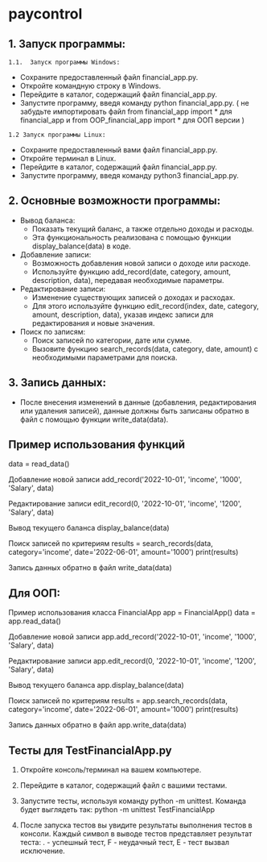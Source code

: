 # paycontrol

## 1. Запуск программы:

    1.1.  Запуск программы Windows:
   - Сохраните предоставленный файл financial_app.py.
   - Откройте командную строку в Windows.
   - Перейдите в каталог, содержащий файл financial_app.py.
   - Запустите программу, введя команду python financial_app.py.
(
не забудьте импортировать файл from financial_app import *  для financial_app
и
from OOP_financial_app import * для ООП версии
)
  
    1.2 Запуск программы Linux:
   - Сохраните предоставленный вами файл financial_app.py.
   - Откройте терминал в Linux.
   - Перейдите в каталог, содержащий файл financial_app.py.
   - Запустите программу, введя команду python3 financial_app.py.

## 2. Основные возможности программы:
   - Вывод баланса:
     - Показать текущий баланс, а также отдельно доходы и расходы.
     - Эта функциональность реализована с помощью функции display_balance(data) в коде.
   - Добавление записи:
     - Возможность добавления новой записи о доходе или расходе.
     - Используйте функцию add_record(date, category, amount, description, data), передавая необходимые параметры.
   - Редактирование записи:
     - Изменение существующих записей о доходах и расходах.
     - Для этого используйте функцию edit_record(index, date, category, amount, description, data), указав индекс записи для редактирования и новые значения.
   - Поиск по записям:
     - Поиск записей по категории, дате или сумме.
     - Вызовите функцию search_records(data, category, date, amount) с необходимыми параметрами для поиска.

## 3. Запись данных:
   - После внесения изменений в данные (добавления, редактирования или удаления записей), данные должны быть записаны обратно в файл с помощью функции write_data(data).

## Пример использования функций
data = read_data()

Добавление новой записи
add_record('2022-10-01', 'income', '1000', 'Salary', data)

Редактирование записи
edit_record(0, '2022-10-01', 'income', '1200', 'Salary', data)

Вывод текущего баланса
display_balance(data)

Поиск записей по критериям
results = search_records(data, category='income', date='2022-06-01', amount='1000')
print(results)

Запись данных обратно в файл
write_data(data)

## Для ООП:
Пример использования класса FinancialApp
app = FinancialApp()
data = app.read_data()

Добавление новой записи
app.add_record('2022-10-01', 'income', '1000', 'Salary', data)

Редактирование записи
app.edit_record(0, '2022-10-01', 'income', '1200', 'Salary', data)

Вывод текущего баланса
app.display_balance(data)

Поиск записей по критериям
results = app.search_records(data, category='income', date='2022-06-01', amount='1000')
print(results)

Запись данных обратно в файл
app.write_data(data)



## Тесты для TestFinancialApp.py

1. Откройте консоль/терминал на вашем компьютере.
2. Перейдите в каталог, содержащий файл с вашими тестами.
3. Запустите тесты, используя команду python -m unittest. Команда будет выглядеть так:
         python -m unittest TestFinancialApp

5. После запуска тестов вы увидите результаты выполнения тестов в консоли.
   Каждый символ в выводе тестов представляет результат теста: . - успешный тест, F - неудачный тест, E - тест вызвал исключение.

